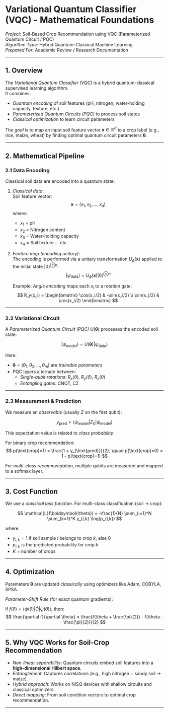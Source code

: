 # Variational Quantum Classifier (VQC) - Mathematical Foundations
*Project:* Soil-Based Crop Recommendation using VQC (Parameterized Quantum Circuit / PQC)  
*Algorithm Type:* Hybrid Quantum-Classical Machine Learning  
*Prepared For:* Academic Review / Research Documentation  

---

## 1. Overview

The *Variational Quantum Classifier (VQC)* is a *hybrid* quantum-classical supervised learning algorithm.  
It combines:
- *Quantum encoding* of soil features (pH, nitrogen, water-holding capacity, texture, etc.)  
- *Parameterized Quantum Circuits (PQC)* to process soil states  
- *Classical optimization* to learn circuit parameters  

The *goal* is to map an input soil feature vector $\mathbf{x} \in \mathbb{R}^d$ to a crop label (e.g., rice, maize, wheat) by finding optimal quantum circuit parameters $\boldsymbol{\theta}$.  

---

## 2. Mathematical Pipeline  

### 2.1 Data Encoding
Classical soil data are encoded into a quantum state:

1. *Classical data*:  
   Soil feature vector:  
   $$
   \mathbf{x} = (x_1, x_2, \dots, x_d)
   $$
   where:  
   - $x_1$ = pH  
   - $x_2$ = Nitrogen content  
   - $x_3$ = Water-holding capacity  
   - $x_4$ = Soil texture … etc.  

2. *Feature map (encoding unitary)*:  
   The encoding is performed via a unitary transformation $U_{\phi}(\mathbf{x})$ applied to the initial state $|0\rangle^{\otimes n}$:
   $$
   |\psi_{\text{data}}\rangle = U_{\phi}(\mathbf{x}) |0\rangle^{\otimes n}
   $$

   Example: *Angle encoding* maps each $x_i$ to a rotation gate:  
   $$
   R_y(x_i) = \begin{bmatrix}
   \cos(x_i/2) & -\sin(x_i/2) \\
   \sin(x_i/2) & \cos(x_i/2)
   \end{bmatrix}
   $$

---

### 2.2 Variational Circuit
A *Parameterized Quantum Circuit (PQC)* $U(\boldsymbol{\theta})$ processes the encoded soil state:

$$
|\psi_{\text{model}}\rangle = U(\boldsymbol{\theta}) |\psi_{\text{data}}\rangle
$$

Here:
- $\boldsymbol{\theta} = (\theta_1, \theta_2, \dots, \theta_m)$ are *trainable parameters*  
- PQC layers alternate between:
  - *Single-qubit rotations*: $R_x(\theta)$, $R_y(\theta)$, $R_z(\theta)$  
  - *Entangling gates*: CNOT, CZ  

---

### 2.3 Measurement & Prediction
We measure an *observable* (usually $Z$ on the first qubit):

$$
y_{\text{pred}} = \langle \psi_{\text{model}} | Z_0 | \psi_{\text{model}} \rangle
$$

This expectation value is related to *class probability*:  

For binary crop recommendation:
$$
p(\text{crop}=1) = \frac{1 + y_{\text{pred}}}{2}, \quad p(\text{crop}=0) = 1 - p(\text{crop}=1)
$$

For *multi-class recommendation*, multiple qubits are measured and mapped to a softmax layer.

---

## 3. Cost Function
We use a *classical loss function*. For multi-class classification (soil → crop):  

$$
\mathcal{L}(\boldsymbol{\theta}) = -\frac{1}{N} \sum_{i=1}^N \sum_{k=1}^K y_{i,k} \log(p_{i,k})
$$

where:
- $y_{i,k} = 1$ if soil sample $i$ belongs to crop $k$, else $0$  
- $p_{i,k}$ is the predicted probability for crop $k$  
- $K$ = number of crops  

---

## 4. Optimization
Parameters $\boldsymbol{\theta}$ are updated *classically* using optimizers like Adam, COBYLA, SPSA.  

*Parameter-Shift Rule* (for exact quantum gradients):  

If $f(\theta) = \langle \psi(\theta) | \hat{O} | \psi(\theta) \rangle$, then:  
$$
\frac{\partial f}{\partial \theta} = \frac{f(\theta + \frac{\pi}{2}) - f(\theta - \frac{\pi}{2})}{2}
$$

---

## 5. Why VQC Works for Soil-Crop Recommendation
- *Non-linear separability*: Quantum circuits embed soil features into a **high-dimensional Hilbert space**.  
- *Entanglement*: Captures correlations (e.g., high nitrogen + sandy soil → maize).  
- *Hybrid approach*: Works on NISQ devices with shallow circuits and classical optimizers.  
- *Direct mapping*: From soil condition vectors to optimal crop recommendation.  

---
